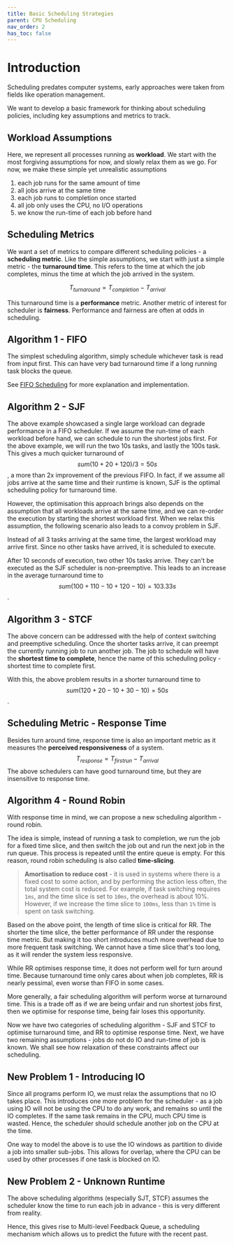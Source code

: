 ```yaml
---
title: Basic Scheduling Strategies
parent: CPU Scheduling
nav_order: 2
has_toc: false
---
```

# Introduction
Scheduling predates computer systems, early approaches were taken from fields like operation management.

We want to develop a basic framework for thinking about scheduling policies, including key assumptions and metrics to track.

## Workload Assumptions
Here, we represent all processes running as **workload**. We start with the most forgiving assumptions for now, and slowly relax them as we go. For now, we make these simple yet unrealistic assumptions
1. each job runs for the same amount of time
2. all jobs arrive at the same time
3. each job runs to completion once started
4. all job only uses the CPU, no I/O operations
5. we know the run-time of each job before hand

## Scheduling Metrics
We want a set of metrics to compare different scheduling policies - a **scheduling metric**. Like the simple assumptions, we start with just a simple metric - the **turnaround time**. This refers to the time at which the job completes, minus the time at which the job arrived in the system.

$$T_{turnaround}=T_{completion} - T_{arrival}$$

This turnaround time is a **performance** metric. Another metric of interest for scheduler is **fairness**. Performance and fairness are often at odds in scheduling.

## Algorithm 1 - FIFO
The simplest scheduling algorithm, simply schedule whichever task is read from input first. This can have very bad turnaround time if a long running task blocks the queue.

See [FIFO Scheduling](https://isbobby.github.io/2-os/2-scheduling/2-1-scheduling-strats/2-fifo.html) for more explanation and implementation.

## Algorithm 2 - SJF
The above example showcased a single large workload can degrade performance in a FIFO scheduler. If we assume the run-time of each workload before hand, we can schedule to run the shortest jobs first. For the above example, we will run the two 10s tasks, and lastly the 100s task. This gives a much quicker turnaround of $$sum(10+20+120)/3=50s$$, a more than 2x improvement of the previous FIFO. In fact, if we assume all jobs arrive at the same time and their runtime is known, SJF is the optimal scheduling policy for turnaround time.

However, the optimisation this approach brings also depends on the assumption that all workloads arrive at the same time, and we can re-order the execution by starting the shortest workload first. When we relax this assumption, the following scenario also leads to a convoy problem in SJF.

Instead of all 3 tasks arriving at the same time, the largest workload may arrive first. Since no other tasks have arrived, it is scheduled to execute.

After 10 seconds of execution, two other 10s tasks arrive. They can't be executed as the SJF scheduler is non-preemptive. This leads to an increase in the average turnaround time to $$sum(100+110-10+120-10)=103.33s$$.

## Algorithm 3 - STCF
The above concern can be addressed with the help of context switching and preemptive scheduling. Once the shorter tasks arrive, it can preempt the currently running job to run another job. The job to schedule will have the **shortest time to complete**, hence the name of this scheduling policy - shortest time to complete first.

With this, the above problem results in a shorter turnaround time to $$sum(120+20-10+30-10)=50s$$.

## Scheduling Metric - Response Time
Besides turn around time, response time is also an important metric as it measures the **perceived responsiveness** of a system.
$$ T_{response} = T_{firstrun} - T_{arrival} $$
The above schedulers can have good turnaround time, but they are insensitive to response time.


## Algorithm 4 - Round Robin
With response time in mind, we can propose a new scheduling algorithm - round robin.

The idea is simple, instead of running a task to completion, we run the job for a fixed time slice, and then switch the job out and run the next job in the run queue. This process is repeated until the entire queue is empty. For this reason, round robin scheduling is also called **time-slicing**.

> **Amortisation to reduce cost** - it is used in systems where there is a fixed cost to some action, and by performing the action less often, the total system cost is reduced. For example, if task switching requires `1ms`, and the time slice is set to `10ms`, the overhead is about 10%. However, if we increase the time slice to `100ms`, less than `1%` time is spent on task switching.

Based on the above point, the length of time slice is critical for RR. The shorter the time slice, the better performance of RR under the response time metric. But making it too short introduces much more overhead due to more frequent task switching. We cannot have a time slice that's too long, as it will render the system less responsive.

While RR optimises response time, it does not perform well for turn around time. Because turnaround time only cares about when job completes, RR is nearly pessimal, even worse than FIFO in some cases.

More generally, a fair scheduling algorithm will perform worse at turnaround time. This is a trade off as if we are being unfair and run shortest jobs first, then we optimise for response time, being fair loses this opportunity.

Now we have two categories of scheduling algorithm - SJF and STCF to optimise turnaround time, and RR to optimise response time. Next, we have two remaining assumptions - jobs do not do IO and run-time of job is known. We shall see how relaxation of these constraints affect our scheduling.

## New Problem 1 - Introducing IO
Since all programs perform IO, we must relax the assumptions that no IO takes place. This introduces one more problem for the scheduler - as a job using IO will not be using the CPU to do any work, and remains so until the IO completes. If the same task remains in the CPU, much CPU time is wasted. Hence, the scheduler should schedule another job on the CPU at the time.

One way to model the above is to use the IO windows as partition to divide a job into smaller sub-jobs. This allows for overlap, where the CPU can be used by other processes if one task is blocked on IO.

## New Problem 2 - Unknown Runtime
The above scheduling algorithms (especially SJT, STCF) assumes the scheduler know the time to run each job in advance - this is very different from reality.

Hence, this gives rise to Multi-level Feedback Queue, a scheduling mechanism which allows us to predict the future with the recent past.